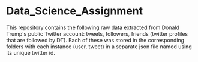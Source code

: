 # Data_Science_Assignment
This repository contains the following raw data extracted from Donald Trump's public Twitter account: tweets, followers, friends (twitter profiles that are followed by DT). Each of these was stored in the corresponding folders with each instance (user, tweet) in a separate json file named using its unique twitter id.

